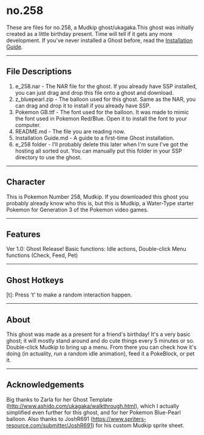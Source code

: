 # no.258
These are files for no.258, a Mudkip ghost/ukagaka.This ghost was initially created as a little birthday present. Time will tell if it gets any more development. If you've never installed a Ghost before, read the [Installation Guide](https://github.com/gearedformusic/no.258/blob/master/Installation%20Guide.md#how-to-install).

-------------------
File Descriptions
-------------------

1) e_258.nar - The NAR file for the ghost. If you already have SSP installed, you can just drag and drop this file onto a ghost and download.
2) z_bluepearl.zip - The balloon used for this ghost. Same as the NAR, you can drag and drop it to install if you already have SSP.
3) Pokemon GB.ttf - The font used for the balloon. It was made to mimic the font used in Pokemon Red/Blue. Open it to install the font to your computer.
4) README.md - The file you are reading now.
5) Installation Guide.md - A guide to a first-time Ghost installation.
6) e_258 folder - I'll probably delete this later when I'm sure I've got the hosting all sorted out. You can manually put this folder in your SSP directory to use the ghost.

-------------------
Character
-------------------

This is Pokemon Number 258, Mudkip. If you downloaded this ghost you probably already know who this is, but this is Mudkip, a Water-Type starter Pokemon for Generation 3 of the Pokemon video games.


-------------------
Features
-------------------

Ver 1.0: Ghost Release! Basic functions: Idle actions, Double-click Menu functions (Check, Feed, Pet)


-------------------
Ghost Hotkeys
-------------------

[t]: Press 't' to make a random interaction happen. 

-------------------
About
-------------------

This ghost was made as a present for a friend's birthday! It's a very basic ghost; it will mostly stand around and do cute things every 5 minutes or so. 
Double-click Mudkip to bring up a menu. From there you can check how it's doing (in actuality, run a random idle animation), feed it a PokeBlock, or pet it.

-------------------
Acknowledgements
-------------------
Big thanks to Zarla for her Ghost Template (http://www.ashido.com/ukagaka/walkthrough.html), which I actually simplified even further for this ghost, and for her Pokemon Blue-Pearl balloon.
Also thanks to JoshR691 (https://www.spriters-resource.com/submitter/JoshR691) for his custom Mudkip sprite sheet. 
